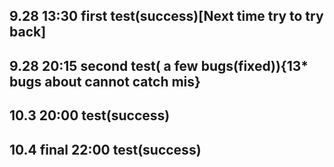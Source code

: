 9.28 13:30 first test(success)[Next time try to try back]
--------
9.28 20:15  second test( a few bugs(fixed)){13* bugs about cannot catch mis}
-------
10.3 20:00 test(success) 
------
10.4 final 22:00  test(success)
-------
